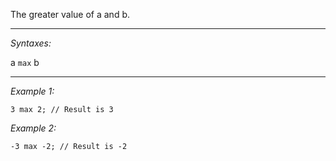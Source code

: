 The greater value of a and b.


---
*Syntaxes:*

a `max`  b

---
*Example 1:*

```sqf
3 max 2; // Result is 3
```

*Example 2:*

```sqf
-3 max -2; // Result is -2
```